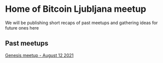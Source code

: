# Home of Bitcoin Ljubljana meetup 
We will be publishing short recaps of past meetups and gathering ideas for future ones here
## Past meetups
[Genesis meetup - August 12 2021](meetup-notes/12Aug2021.md)
